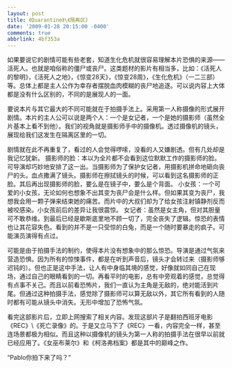 ```yaml
---
layout: post
title: 《Quarantine》\《隔离区》
date: '2009-01-28 20:15:00 -0400'
comments: true
abbrlink: 4bf353a
---
```

如果要说它的剧情可能有些老套，知道生化危机就很容易理解本片恐惧的来源——活死人。也就是咱俗称的僵尸或丧尸。这类题材的影片有相当多，比如：《活死人的黎明》，《活死人之地》，《惊变28天》，《惊变28周》，《生化危机》（一二三部）等。总体上都是主人公作为幸存者摆脱血肉模糊的丧尸地追逐。可以说内容上大体都是没有什么区别的，不同的是展现人的一面。

要说本片与其它最大的不同可能就在于拍摄手法上。采用第一人称摄像的形式展开剧情。本片的主人公可以说是两个人：一个是女记者，一个是她的摄影师（虽然全片基本上看不到他）。我们的视角就是摄影师手中的摄像机。透过摄像机的镜头，展现给我们这发生在隔离区里的一切。

剧情就在此不再重复了，看过的人会觉得啰嗦，没看的人又嫌剧透。但有几处却是我记忆犹新。
摄影师的脸：本以为全片都不会看到这位默默工作的摄影师的脸。可导演却巧妙地安排了这一出。当摄影师为了保护女记者，用摄影机拼命地砸向丧尸的头。血点撒满了镜头。摄影师在擦拭镜头的时候，可以看到这名摄影师的正脸。其后再出现摄影师的脸，要么是在镜子中，要么是个背面。
小女孩：一个可爱的小女孩，无论如何也想象不出其变为丧尸会是什么样。但如果其变为丧尸，我想我会用一颗子弹来结束她的痛苦。而片中的大叔们却为了给女孩注射镇静剂反而被咬感染。小女孩前后的差异让我很震惊。
女记者：虽然是女主角，但对其胆量可不敢恭维。到最后已经是歇斯底里地不顾一切了，完全丧失了逻辑。惊恐的表情也让其花容失色。看到的并不是一只受惊的白兔，而是一个随时要暴走的疯子。可能演员演得有点过。

可能是由于拍摄手法的制约，使得本片没有想象中的那么惊恐。导演是通过气氛来营造恐惧。因为所有的惊悚事件，都是在听到声音后，镜头才会转过来（摄影师够迟钝的）。但也正是这中手法，让人有中身临其境的感觉，好像就如同自己在现场，通过自己的眼睛看到的一切。再看平时的电影，总有中旁观着的感觉，总觉得有点事不关己。而且以前看恐怖片，我们一直认为主角是无敌的，绝对能活到片尾。但通过这种拍摄手法，感觉除了摄影师可以算无敌以外，其它所有看到的人随时都有可能从镜头中消失。无形中增加了恐怖气氛。

看完这部影片后，立即上网搜索了相关内容。发现这部片子是翻拍西班牙电影《REC》\《死亡录像》的。于是又立马下了《REC》一看，内容完全一样，甚至连场景都极为相似。而且这种以摄像机的镜头为第一人称的拍摄手法在很早以前就已经应用了。《女巫布莱尔》和《柯洛弗档案》都是其中的巅峰之作。

“Pablo你拍下来了吗？”

